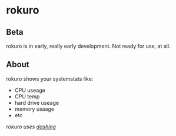 rokuro
======

Beta
----
rokuro is in early, really early development. Not ready for use, at all.

About
-----
rokuro shows your systemstats like:
- CPU useage
- CPU temp
- hard drive useage
- memory usaage
- etc

_rokuro uses [dashing](https://github.com/Shopify/dashing)_
